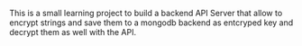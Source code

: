 This is a small learning project to build a backend API Server that allow to encrypt strings and save them to a mongodb backend as entcryped key and decrypt them as well with the API.
